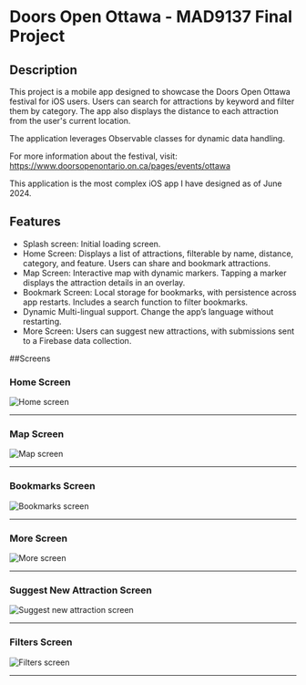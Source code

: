 #  Doors Open Ottawa - MAD9137 Final Project

## Description
This project is a mobile app designed to showcase the Doors Open Ottawa festival for iOS users. Users can search for attractions by keyword and filter them by category. The app also displays the distance to each attraction from the user's current location.

The application leverages Observable classes for dynamic data handling.

For more information about the festival, visit:  https://www.doorsopenontario.on.ca/pages/events/ottawa

This application is the most complex iOS app I have designed as of June 2024.


## Features
- Splash screen: Initial loading screen.
- Home Screen: Displays a list of attractions, filterable by name, distance, category, and feature. Users can share and bookmark attractions.
- Map Screen: Interactive map with dynamic markers. Tapping a marker displays the attraction details in an overlay.
- Bookmark Screen: Local storage for bookmarks, with persistence across app restarts. Includes a search function to filter bookmarks.
- Dynamic Multi-lingual support. Change the app’s language without restarting.
- More Screen: Users can suggest new attractions, with submissions sent to a Firebase data collection.


##Screens

### Home Screen
![Home screen](Assets/screen1.png)

---

### Map Screen
![Map screen](Assets/screen2.png)

---

### Bookmarks Screen
![Bookmarks screen](Assets/screen3.png)

---

### More Screen
![More screen](Assets/screen4.png)

---

### Suggest New Attraction Screen
![Suggest new attraction screen](Assets/screen5.png)

---

### Filters Screen
![Filters screen](Assets/screen6.png)

---
